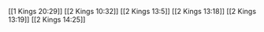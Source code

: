 [[1 Kings 20:29]]
[[2 Kings 10:32]]
[[2 Kings 13:5]]
[[2 Kings 13:18]]
[[2 Kings 13:19]]
[[2 Kings 14:25]]
